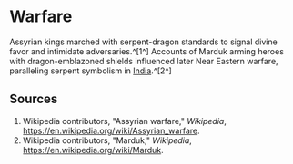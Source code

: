 # Warfare

Assyrian kings marched with serpent-dragon standards to signal divine favor and intimidate adversaries.^[1^] Accounts of Marduk arming heroes with dragon-emblazoned shields influenced later Near Eastern warfare, paralleling serpent symbolism in [India](../../india/warfare/README.md).^[2^]

## Sources
1. Wikipedia contributors, "Assyrian warfare," *Wikipedia*, <https://en.wikipedia.org/wiki/Assyrian_warfare>.
2. Wikipedia contributors, "Marduk," *Wikipedia*, <https://en.wikipedia.org/wiki/Marduk>.
